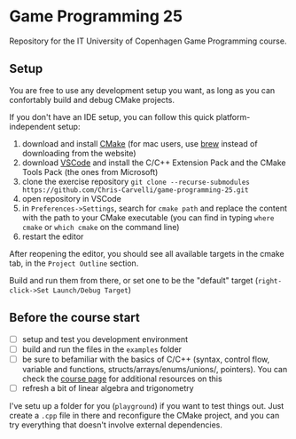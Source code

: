 # Game Programming 25
Repository for the IT University of Copenhagen Game Programming course.

## Setup
You are free to use any development setup you want, as long as you can confortably build and debug CMake projects.

If you don't have an IDE setup, you can follow this quick platform-independent setup:
1. download and install [CMake](https://cmake.org/download/) (for mac users, use [brew](https://brew.sh/) instead of downloading from the website)
2. download [VSCode](https://code.visualstudio.com/download) and install the C/C++ Extension Pack and the CMake Tools Pack (the ones from Microsoft)
4. clone the exercise repository `git clone --recurse-submodules https://github.com/Chris-Carvelli/game-programming-25.git` 
5. open repository in VSCode
6. in `Preferences->Settings`, search for `cmake path` and replace the content with the path to your CMake executable (you can find in typing `where cmake` or `which cmake` on the command line)
7. restart the editor

After reopening the editor, you should see all available targets in the cmake tab, in the `Project Outline` section.

Build and run them from there, or set one to be the "default" target (`right-click->Set Launch/Debug Target`)

## Before the course start
- [ ] setup and test you development environment
- [ ] build and run the files in the `examples` folder
- [ ] be sure to befamiliar with the basics of C/C++ (syntax, control flow, variable and functions, structs/arrays/enums/unions/, pointers). You can check the [course page](https://learnit.itu.dk/course/view.php?id=3024686#section-1) for additional resources on this
- [ ] refresh a bit of linear algebra and trigonometry

I've setu up a folder for you (`playground`) if you want to test things out. Just create a `.cpp` file in there and reconfigure the CMake project, and you can try everything that doesn't involve external dependencies.
